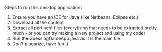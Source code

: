 Steps to run this desktop application:
1. Ensure you have an IDE for Java (like Netbeans, Eclipse etc.)
2. Download all the content
3. Extract all pertinent files (everything that needs to be extracted pretty much - or you can try making a new project and using my code)
4. Run the GuessingGameApp.java as it is the main file
5. Don't plagarize, have fun :)
